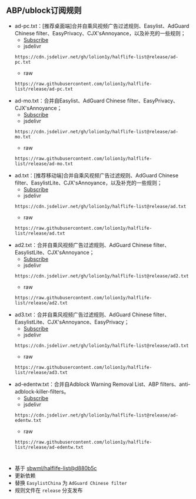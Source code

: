 ## ABP/ublock订阅规则
- ad-pc.txt：[推荐桌面端]合并自乘风视频广告过滤规则、Easylist、AdGuard Chinese filter、EasyPrivacy、CJX'sAnnoyance，以及补充的一些规则；
  * [Subscribe](https://subscribe.adblockplus.org?location=https%3A%2F%2Fraw.githubusercontent.com%2Flolion1y%2Fhalflife-list%2Frelease%2Fad-pc.txt)
  * jsdelivr
  ```
  https://cdn.jsdelivr.net/gh/lolion1y/halflife-list@release/ad-pc.txt
  ```
  * raw
  ```
  https://raw.githubusercontent.com/lolion1y/halflife-list/release/ad-pc.txt
  ```
- ad-mo.txt：合并自Easylist、AdGuard Chinese filter、EasyPrivacy、CJX'sAnnoyance；
  * [Subscribe](https://subscribe.adblockplus.org?location=https%3A%2F%2Fraw.githubusercontent.com%2Flolion1y%2Fhalflife-list%2Frelease%2Fad-mo.txt)
  * jsdelivr
  ```
  https://cdn.jsdelivr.net/gh/lolion1y/halflife-list@release/ad-mo.txt
  ```
  * raw
  ```
  https://raw.githubusercontent.com/lolion1y/halflife-list/release/ad-mo.txt
  ```
- ad.txt：[推荐移动端]合并自乘风视频广告过滤规则、AdGuard Chinese filter、EasylistLite、CJX'sAnnoyance，以及补充的一些规则；
  * [Subscribe](https://subscribe.adblockplus.org?location=https%3A%2F%2Fraw.githubusercontent.com%2Flolion1y%2Fhalflife-list%2Frelease%2Fad.txt)
  * jsdelivr
  ```
  https://cdn.jsdelivr.net/gh/lolion1y/halflife-list@release/ad.txt
  ```
  * raw
  ```
  https://raw.githubusercontent.com/lolion1y/halflife-list/release/ad.txt
  ```
- ad2.txt：合并自乘风视频广告过滤规则、AdGuard Chinese filter、EasylistLite、CJX'sAnnoyance；
  * [Subscribe](https://subscribe.adblockplus.org?location=https%3A%2F%2Fraw.githubusercontent.com%2Flolion1y%2Fhalflife-list%2Frelease%2Fad2.txt)
  * jsdelivr
  ```
  https://cdn.jsdelivr.net/gh/lolion1y/halflife-list@release/ad2.txt
  ```
  * raw
  ```
  https://raw.githubusercontent.com/lolion1y/halflife-list/release/ad2.txt
  ```
- ad3.txt：合并自乘风视频广告过滤规则、AdGuard Chinese filter、EasylistLite、CJX'sAnnoyance、EasyPrivacy；
  * [Subscribe](https://subscribe.adblockplus.org?location=https%3A%2F%2Fraw.githubusercontent.com%2Flolion1y%2Fhalflife-list%2Frelease%2Fad3.txt)
  * jsdelivr
  ```
  https://cdn.jsdelivr.net/gh/lolion1y/halflife-list@release/ad3.txt
  ```
  * raw
  ```
  https://raw.githubusercontent.com/lolion1y/halflife-list/release/ad3.txt
  ```
- ad-edentw.txt：合并自Adblock Warning Removal List、ABP filters、anti-adblock-killer-filters。
  * [Subscribe](https://subscribe.adblockplus.org?location=https%3A%2F%2Fraw.githubusercontent.com%2Flolion1y%2Fhalflife-list%2Frelease%2Fad-edentw.txt)
  * jsdelivr
  ```
  https://cdn.jsdelivr.net/gh/lolion1y/halflife-list@release/ad-edentw.txt
  ```
  * raw
  ```
  https://raw.githubusercontent.com/lolion1y/halflife-list/release/ad-edentw.txt
  ```

#
* 基于 [sbwml/halflife-list@d880b5c](https://github.com/sbwml/halflife-list/commit/d880b5c)
* 更新依赖
* 替换 `EasylistChina` 为 `AdGuard Chinese filter`
* 规则文件在 `release` 分支发布
